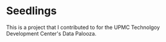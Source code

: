 Seedlings
=========

This is a project that I contributed to for the UPMC Technolgoy Development Center's Data Palooza. 

